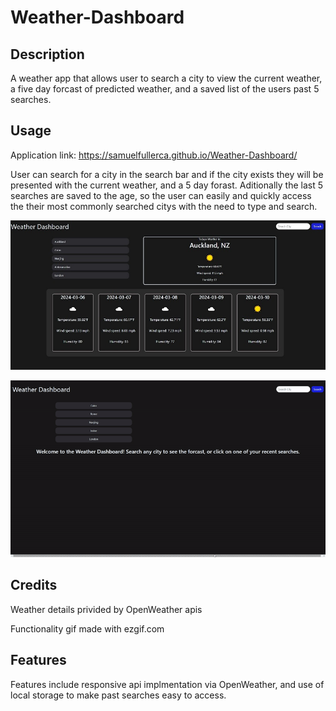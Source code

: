 # Weather-Dashboard

## Description

A weather app that allows user to search a city to view the current weather,  a five day forcast of predicted weather, and a saved list of the users past 5 searches.

## Usage


Application link: https://samuelfullerca.github.io/Weather-Dashboard/

User can search for a city in the search bar and if the city exists they will be presented with the current weather, and a 5 day forast. Aditionally the last 5 searches are saved to the age, so the user can easily and quickly access the their most commonly searched citys with the need to type and search.

![Picture of application](/Assets/weather-dashboard.JPG)


![gif of application](/Assets/Weathergif.gif)

## Credits

Weather details privided by OpenWeather apis

Functionality gif made with ezgif.com

## Features

Features include responsive api implmentation via OpenWeather, and use of local storage to make past searches easy to access.
